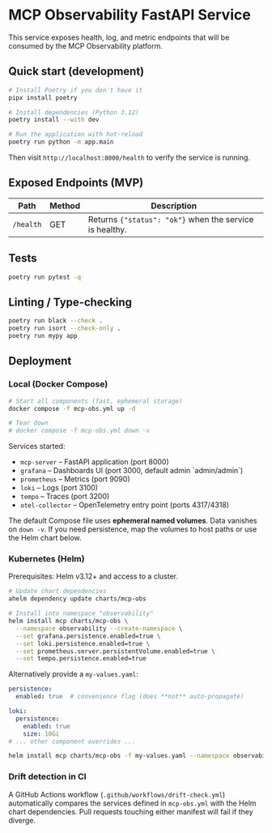 # MCP Observability FastAPI Service

This service exposes health, log, and metric endpoints that will be consumed by the MCP Observability platform.

## Quick start (development)

```bash
# Install Poetry if you don't have it
pipx install poetry

# Install dependencies (Python 3.12)
poetry install --with dev

# Run the application with hot-reload
poetry run python -m app.main
```

Then visit `http://localhost:8000/health` to verify the service is running.

## Exposed Endpoints (MVP)

| Path | Method | Description |
|------|--------|-------------|
| `/health` | GET | Returns `{"status": "ok"}` when the service is healthy. |

## Tests

```bash
poetry run pytest -q
```

## Linting / Type-checking

```bash
poetry run black --check .
poetry run isort --check-only .
poetry run mypy app
```

## Deployment

### Local (Docker Compose)

```bash
# Start all components (fast, ephemeral storage)
docker compose -f mcp-obs.yml up -d

# Tear down
# docker compose -f mcp-obs.yml down -v
```

Services started:
* `mcp-server` – FastAPI application (port 8000)
* `grafana` – Dashboards UI (port 3000, default admin \`admin/admin\`)
* `prometheus` – Metrics (port 9090)
* `loki` – Logs (port 3100)
* `tempo` – Traces (port 3200)
* `otel-collector` – OpenTelemetry entry point (ports 4317/4318)

The default Compose file uses **ephemeral named volumes**. Data vanishes on `down -v`. If you need persistence, map the volumes to host paths or use the Helm chart below.

### Kubernetes (Helm)

Prerequisites: Helm v3.12+ and access to a cluster.

```bash
# Update chart dependencies
ahelm dependency update charts/mcp-obs

# Install into namespace "observability"
helm install mcp charts/mcp-obs \
  --namespace observability --create-namespace \
  --set grafana.persistence.enabled=true \
  --set loki.persistence.enabled=true \
  --set prometheus.server.persistentVolume.enabled=true \
  --set tempo.persistence.enabled=true
```

Alternatively provide a `my-values.yaml`:

```yaml
persistence:
  enabled: true  # convenience flag (does **not** auto-propagate)

loki:
  persistence:
    enabled: true
    size: 10Gi
# ... other component overrides ...
```

```bash
helm install mcp charts/mcp-obs -f my-values.yaml --namespace observability --create-namespace
```

### Drift detection in CI
A GitHub Actions workflow (`.github/workflows/drift-check.yml`) automatically compares the services defined in `mcp-obs.yml` with the Helm chart dependencies. Pull requests touching either manifest will fail if they diverge. 